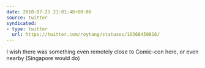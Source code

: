 ```yaml
---
date: 2010-07-23 21:01:48+00:00
source: twitter
syndicated:
- type: twitter
  url: https://twitter.com/roytang/statuses/19368450816/
---
```


I wish there was something even remotely close to Comic-con here, or even nearby (Singapore would do)